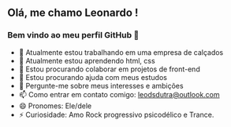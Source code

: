 ## Olá, me chamo Leonardo ! 
### Bem vindo ao meu perfil GitHub 👋

- 🔭 Atualmente estou trabalhando em uma empresa de calçados
- 🌱 Atualmente estou aprendendo html, css
- 👯 Estou procurando colaborar em projetos de front-end
- 🤔 Estou procurando ajuda com meus estudos
- 💬 Pergunte-me sobre meus interesses e ambições
- 📫 Como entrar em contato comigo: leodsdutra@outlook.com
- 😄 Pronomes: Ele/dele
- ⚡ Curiosidade: Amo Rock progressivo psicodélico e Trance.
